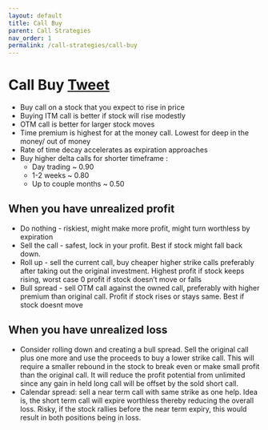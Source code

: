 ```yaml
---
layout: default
title: Call Buy
parent: Call Strategies
nav_order: 1
permalink: /call-strategies/call-buy
---
```

# Call Buy <a href="https://twitter.com/share?ref_src=twsrc%5Etfw" class="twitter-share-button" data-text="Quick reference guide for #call buy #optionstrategy #optionnotes" data-url="http://optionnotes.com/call-strategies/call-buy" data-related="navdeepco" data-show-count="false">Tweet</a><script async src="https://platform.twitter.com/widgets.js" charset="utf-8"></script>
- Buy call on a stock that you expect to rise in price
- Buying ITM call is better if stock will rise modestly
- OTM call is better for larger stock moves
- Time premium is highest for at the money call. Lowest for deep in the money/ out of money
- Rate of time decay accelerates as expiration approaches
- Buy higher delta calls for shorter timeframe :
    - Day trading ~ 0.90
    - 1-2 weeks ~ 0.80
    - Up to couple months ~ 0.50  
    
## When you have unrealized profit
- Do nothing - riskiest, might make more profit, might turn worthless by expiration
- Sell the call - safest, lock in your profit. Best if stock might fall back down. 
- Roll up - sell the current call, buy cheaper higher strike calls preferably after taking out the original investment. Highest profit if stock keeps rising, worst case 0 profit if stock doesn’t move or falls
- Bull spread - sell OTM call against the owned call, preferably with higher premium than original call. Profit if stock rises or stays same. Best if stock doesnt move

## When you have unrealized loss
- Consider rolling down and creating a bull spread. Sell the original call plus one more and use the proceeds to buy a lower strike call. This will require a smaller rebound in the stock to break even or make small profit than the original call. It will reduce the profit potential from unlimited since any gain in held long call will be offset by the sold short call.
- Calendar spread: sell a near term call with same strike as one help. Idea is, the short term call will expire worthless thereby reducing the overall loss. Risky, if the stock rallies before the near term expiry, this would result in both positions being in loss.